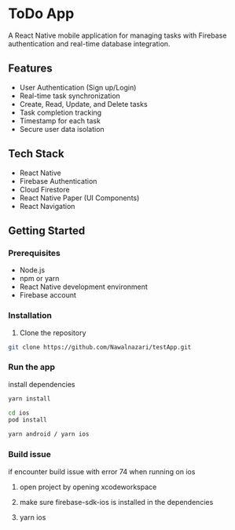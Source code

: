 # ToDo App

A React Native mobile application for managing tasks with Firebase authentication and real-time database integration.

## Features

- User Authentication (Sign up/Login)
- Real-time task synchronization
- Create, Read, Update, and Delete tasks
- Task completion tracking
- Timestamp for each task
- Secure user data isolation

## Tech Stack

- React Native
- Firebase Authentication
- Cloud Firestore
- React Native Paper (UI Components)
- React Navigation

## Getting Started

### Prerequisites

- Node.js
- npm or yarn
- React Native development environment
- Firebase account

### Installation

1. Clone the repository

```bash
git clone https://github.com/Nawalnazari/testApp.git
```

### Run the app

install dependencies

```bash
yarn install
```

```bash
cd ios
pod install
```

```bash
yarn android / yarn ios
```

### Build issue

if encounter build issue with error 74 when running on ios

1. open project by opening xcodeworkspace
   
2. make sure firebase-sdk-ios is installed in the dependencies
   
3. yarn ios


